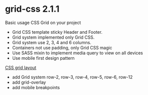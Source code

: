 # grid-css 2.1.1

Basic usage CSS Grid on your project


- Grid CSS template sticky Header and Footer.
- Grid system implemented only Grid CSS.
- Grid system use 2, 3, 4 and 6 columns.
- Containers not use padding, only Grid CSS magic
- Use SASS mixin to implement media query to view on all devices
- Use mobile first design pattern


[CSS grid layout](http://en.wikipedia.org/wiki/CSS_grid_layout)

- add Grid system row-2, row-3, row-4, row-5, row-6, row-12
- add grid-overlay
- add mobile breakpoints

